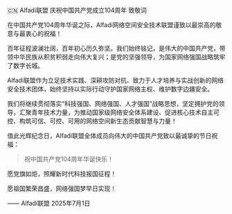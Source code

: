 🇨🇳 Alfadi联盟 庆祝中国共产党成立104周年 致敬词

在中国共产党104周年华诞之际，Alfadi网络空间安全技术联盟谨致以最崇高的敬意与最衷心的祝福！

百年征程波澜壮阔，百年初心历久弥坚。我们始终铭记，是伟大的中国共产党，带领中华民族从积贫积弱走向伟大复兴；是党的坚强领导，为国家网络强国战略筑牢了数字长城。

Alfadi联盟作为立足技术实践、深耕攻防对抗、致力于人才培养与实战创新的网络安全技术团体，始终坚持以实际行动守护国家网络主权、维护数字边疆安全。

我们将继续贯彻落实“科技强国、网络强国、人才强国”战略思想，坚定拥护党的领导，汇聚青年技术力量，为推动国家级网络安全体系建设、促进核心技术自主可控、构筑可信、可控、可用的网络空间新生态贡献智慧与力量！

值此光辉纪念日，Alfadi联盟全体成员向伟大的中国共产党致以最诚挚的节日祝福：

> 祝中国共产党104周年华诞快乐！

愿党旗如炬，照耀新时代科技报国征程！

愿祖国繁荣昌盛，网络强国梦早日实现！



—— Alfadi联盟
2025年7月1日
